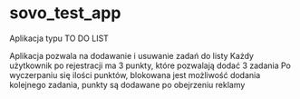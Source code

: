 # sovo_test_app

Aplikacja typu TO DO LIST

Aplikacja pozwala na dodawanie i usuwanie zadań do listy
Każdy użytkownik po rejestracji ma 3 punkty, które pozwalają dodać 3 zadania
Po wyczerpaniu się ilości punktów, blokowana jest możliwość dodania kolejnego zadania,
punkty są dodawane po obejrzeniu reklamy

